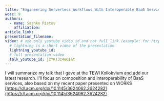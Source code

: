 ```yaml
---
title: "Engineering Serverless Workflows With Interoperable BaaS Services"
wosc: 9
authors:
  - name: Sashko Ristov
    affiliation: 
article_link: 
presentation_filename: 
video: # use only youtube video id and not full link (example: for https://www.youtube.com/watch?v=xcJtL7QggTI, id is xcJtL7QggTI)
  # lightning is a short video of the presentation
  lightning_youtube_id: 
  # full presentation video
  talk_youtube_id: jzYKT3z4uOI&t
---
```


I will summarize my talk that I gave at the TEWI Kollokvium and add our latest research.	I'll focus on composition and interoperability of BaaS services, also based on my recent paper presented on WORKS [https://dl.acm.org/doi/10.1145/3624062.3624282](https://dl.acm.org/doi/10.1145/3624062.3624282)